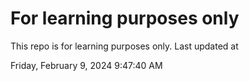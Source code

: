# For learning purposes only
This repo is for learning purposes only.
Last updated at

Friday, February 9, 2024 9:47:40 AM

